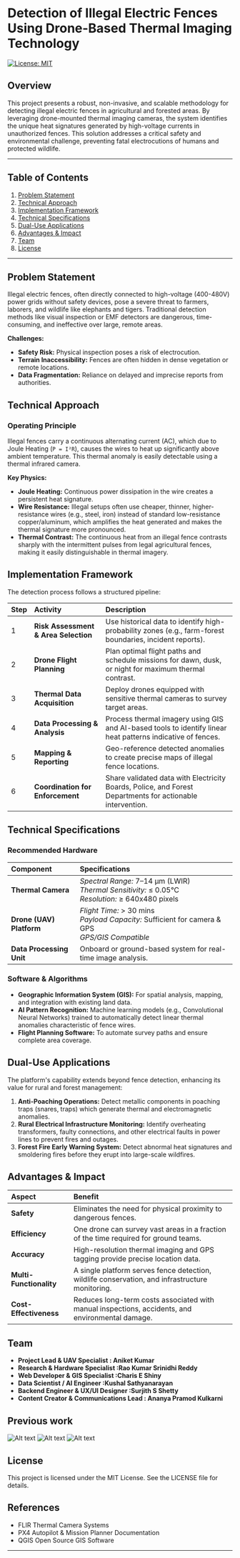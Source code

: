 # Detection of Illegal Electric Fences Using Drone-Based Thermal Imaging Technology

[![License: MIT](https://img.shields.io/badge/License-MIT-yellow.svg)](https://opensource.org/licenses/MIT)

## Overview

This project presents a robust, non-invasive, and scalable methodology for detecting illegal electric fences in agricultural and forested areas. By leveraging drone-mounted thermal imaging cameras, the system identifies the unique heat signatures generated by high-voltage currents in unauthorized fences. This solution addresses a critical safety and environmental challenge, preventing fatal electrocutions of humans and protected wildlife.

---

## Table of Contents

1.  [Problem Statement](#problem-statement)
2.  [Technical Approach](#technical-approach)
3.  [Implementation Framework](#implementation-framework)
4.  [Technical Specifications](#technical-specifications)
5.  [Dual-Use Applications](#dual-use-applications)
6.  [Advantages & Impact](#advantages--impact)
7.  [Team](#team)
8. [License](#license)

---

## Problem Statement

Illegal electric fences, often directly connected to high-voltage (400-480V) power grids without safety devices, pose a severe threat to farmers, laborers, and wildlife like elephants and tigers. Traditional detection methods like visual inspection or EMF detectors are dangerous, time-consuming, and ineffective over large, remote areas.

**Challenges:**
- **Safety Risk:** Physical inspection poses a risk of electrocution.
- **Terrain Inaccessibility:** Fences are often hidden in dense vegetation or remote locations.
- **Data Fragmentation:** Reliance on delayed and imprecise reports from authorities.

## Technical Approach

### Operating Principle
Illegal fences carry a continuous alternating current (AC), which due to Joule Heating (`P = I²R`), causes the wires to heat up significantly above ambient temperature. This thermal anomaly is easily detectable using a thermal infrared camera.

**Key Physics:**
- **Joule Heating:** Continuous power dissipation in the wire creates a persistent heat signature.
- **Wire Resistance:** Illegal setups often use cheaper, thinner, higher-resistance wires (e.g., steel, iron) instead of standard low-resistance copper/aluminum, which amplifies the heat generated and makes the thermal signature more pronounced.
- **Thermal Contrast:** The continuous heat from an illegal fence contrasts sharply with the intermittent pulses from legal agricultural fences, making it easily distinguishable in thermal imagery.

## Implementation Framework

The detection process follows a structured pipeline:

| Step | Activity | Description |
| :--- | :--- | :--- |
| 1 | **Risk Assessment & Area Selection** | Use historical data to identify high-probability zones (e.g., farm-forest boundaries, incident reports). |
| 2 | **Drone Flight Planning** | Plan optimal flight paths and schedule missions for dawn, dusk, or night for maximum thermal contrast. |
| 3 | **Thermal Data Acquisition** | Deploy drones equipped with sensitive thermal cameras to survey target areas. |
| 4 | **Data Processing & Analysis** | Process thermal imagery using GIS and AI-based tools to identify linear heat patterns indicative of fences. |
| 5 | **Mapping & Reporting** | Geo-reference detected anomalies to create precise maps of illegal fence locations. |
| 6 | **Coordination for Enforcement** | Share validated data with Electricity Boards, Police, and Forest Departments for actionable intervention. |

## Technical Specifications

### Recommended Hardware
| Component | Specifications |
| :--- | :--- |
| **Thermal Camera** | *Spectral Range:* 7–14 µm (LWIR) <br> *Thermal Sensitivity:* ≤ 0.05°C <br> *Resolution:* ≥ 640x480 pixels |
| **Drone (UAV) Platform** | *Flight Time:* > 30 mins <br> *Payload Capacity:* Sufficient for camera & GPS <br> *GPS/GIS Compatible* |
| **Data Processing Unit** | Onboard or ground-based system for real-time image analysis. |

### Software & Algorithms
- **Geographic Information System (GIS):** For spatial analysis, mapping, and integration with existing land data.
- **AI Pattern Recognition:** Machine learning models (e.g., Convolutional Neural Networks) trained to automatically detect linear thermal anomalies characteristic of fence wires.
- **Flight Planning Software:** To automate survey paths and ensure complete area coverage.

## Dual-Use Applications

The platform's capability extends beyond fence detection, enhancing its value for rural and forest management:

1.  **Anti-Poaching Operations:** Detect metallic components in poaching traps (snares, traps) which generate thermal and electromagnetic anomalies.
2.  **Rural Electrical Infrastructure Monitoring:** Identify overheating transformers, faulty connections, and other electrical faults in power lines to prevent fires and outages.
3.  **Forest Fire Early Warning System:** Detect abnormal heat signatures and smoldering fires before they erupt into large-scale wildfires.

## Advantages & Impact

| Aspect | Benefit |
| :--- | :--- |
| **Safety** | Eliminates the need for physical proximity to dangerous fences. |
| **Efficiency** | One drone can survey vast areas in a fraction of the time required for ground teams. |
| **Accuracy** | High-resolution thermal imaging and GPS tagging provide precise location data. |
| **Multi-Functionality** | A single platform serves fence detection, wildlife conservation, and infrastructure monitoring. |
| **Cost-Effectiveness** | Reduces long-term costs associated with manual inspections, accidents, and environmental damage. |

## Team

- **Project Lead & UAV Specialist : Aniket Kumar**
- **Research & Hardware Specialist :Rao Kumar Srinidhi Reddy** 
- **Web Developer & GIS Specialist :Charis E Shiny**
- **Data Scientist / AI Engineer :Kushal Sathyanarayan** 
- **Backend Engineer & UX/UI Designer :Surjith S Shetty**
- **Content Creator & Communications Lead : Ananya Pramod Kulkarni**


## Previous work 
![Alt text](./1.jpg)
![Alt text](./2.jpg)
![Alt text](./3.jpg)


## License

This project is licensed under the MIT License. See the LICENSE file for details.

## References

- FLIR Thermal Camera Systems
- PX4 Autopilot & Mission Planner Documentation
- QGIS Open Source GIS Software

---
